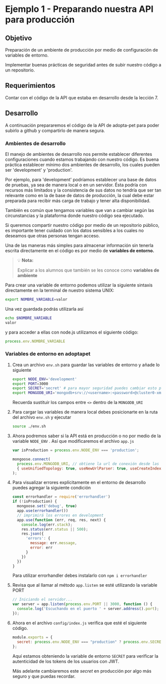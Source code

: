 # Ejemplo 1 - Preparando nuestra API para producción

## Objetivo

Preparación de un ambiente de producción por medio de configuración de variables de entorno.

Implementar buenas prácticas de seguridad antes de subir nuestro código a un repositorio.

## Requerimientos

Contar con el código de la API que estaba en desarrollo desde la lección 7.

## Desarrollo

A continuación prepararemos el código de la API de adopta-pet para poder subirlo a github y compartirlo de manera segura.

### Ambientes de desarrollo

El manejo de ambientes de desarrollo nos permite establecer diferentes configuraciones cuando estamos trabajando con nuestro código. Es buena práctica establecer mínimo dos ambientes de desarrollo, los cuales pueden ser 'development' y 'production'.

Por ejemplo, para 'development' podríamos establecer una base de datos de pruebas, ya sea de manera local o en un servidor. Ésta podría con recursos más limitados y la consistencia de sus datos no tendría que ser tan relevante como en la de base de datos de producción, la cual debe estar preparada para recibir más carga de trabajo y tener alta disponibilidad.

También es común que tengamos variables que van a cambiar según las circunstancias y la plataforma donde nuestro código sea ejecutado.

Si queremos compartir nuestro código por medio de un repositorio público, es importante tener cuidado con los datos sensibles a los cuales no deseamos que otras personas tengan acceso. 

Una de las maneras más simples para almacenar información sin tenerla escrita directamente en el código es por medio de **variables de entorno.** 

>💡 **Nota:**
>
> Explicar a los alumnos que también se les conoce como **variables de ambiente**
>

Para crear una variable de entorno podemos utilizar la siguiente sintaxis directamente en la terminal de nuestro sistema UNIX:

```bash
export NOMBRE_VARIABLE=valor
```

Una vez guardada podrás utilizarla así

```bash
echo $NOMBRE_VARIABLE
valor
```

y para acceder a ellas con node.js utilizamos el siguiente código:

```jsx
process.env.NOMBRE_VARIABLE
```

### Variables de entorno en adoptapet

1. Crea un archivo `env.sh` para guardar las variables de entorno y añade lo siguiente

    ```bash
    export NODE_ENV='development'
    export PORT=3000
    export SECRET='secret' # para mayor seguridad puedes cambiar esto por el secreto de tu preferencia
    export MONGODB_URI='mongodb+srv://<username>:<password>@cluster0-xmea4.mongodb.net/adoptapet?retryWrites=true&w=majority'
    ```

    Recuerda sustituir los campos entre `<>` dentro de la `MONGODB_URI`

2. Para cargar las variables de manera local debes posicionarte en la ruta del archivo `env.sh` y ejecutar

    ```bash
    source ./env.sh
    ```

3. Ahora podremos saber si la API está en producción o no por medio de la variable `NODE_ENV` . Así que modificaremos el archivo `app.js`

    ```jsx
    var isProduction = process.env.NODE_ENV === 'production';

    mongoose.connect(
      process.env.MONGODB_URI, // obtiene la url de conexión desde las variables de entorno
      { useUnifiedTopology: true, useNewUrlParser: true, useCreateIndex: true }
    );
    ```

4. Para visualizar errores explícitamente en el entorno de desarrollo puedes agregar la siguiente condición

    ```jsx
    const errorhandler = require('errorhandler')
    if (!isProduction) {
      mongoose.set('debug', true)
      app.use(errorhandler())
      // imprimirá los errores en development
      app.use(function (err, req, res, next) {
        console.log(err.stack);
        res.status(err.status || 500);
        res.json({
          'errors': {
            message: err.message,
            error: err
          }
        })
      })
    }
    ```

    Para utilizar errorhandler debes instalarlo con `npm i errorhandler`

5. Revisa que al llamar al método `app.listen` se esté utilizando la variable PORT

    ```jsx
    // Iniciando el servidor...
    var server = app.listen(process.env.PORT || 3000, function () {
      console.log('Escuchando en el puerto ' + server.address().port);
    });
    ```

6. Ahora en el archivo `config/index.js` verifica que esté el siguiente código.

    ```jsx
    module.exports = {
      secret: process.env.NODE_ENV === "production" ? process.env.SECRET : "secret",
    };
    ```

    Aquí estamos obteniendo la variable de entorno `SECRET` para verificar la autenticidad de los tokens de los usuarios con JWT. 

    Más adelante cambiaremos este *secret* en producción por algo más seguro y que puedas recordar.
